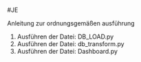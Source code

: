 #JE

Anleitung zur ordnungsgemäßen ausführung

1. Ausführen der Datei: DB_LOAD.py
2. Ausführen der Datei: db_transform.py
3. Ausführen der Datei: Dashboard.py
